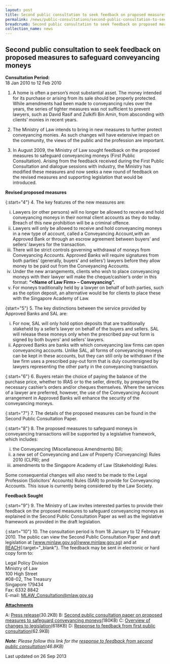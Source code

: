 ```yaml
---
layout: post
title: Second public consultation to seek feedback on proposed measures to safeguard conveyancing moneys
permalink: /news/public-consultations/second-public-consultation-to-seek-feedback-on-proposed-measures-to-safeguard-conveyancing-moneys/
breadcrumb: Second public consultation to seek feedback on proposed measures to safeguard conveyancing moneys
collection_name: news
---
```


Second public consultation to seek feedback on proposed measures to safeguard conveyancing moneys
---

**Consultation Period:**  
18 Jan 2010 to 12 Feb 2010

1. A home is often a person’s most substantial asset. The money intended for its purchase or arising from its sale should be properly protected. While amendments had been made to conveyancing rules over the years, the series of tighter measures was not sufficient to prevent lawyers, such as David Rasif and Zulkifli Bin Amin, from absconding with clients’ monies in recent years.

2. The Ministry of Law intends to bring in new measures to further protect conveyancing monies. As such changes will have extensive impact on the community, the views of the public and the profession are important. 

3. In August 2009, the Ministry of Law sought feedback on the proposed measures to safeguard conveyancing moneys (First Public Consultation). Arising from the feedback received during the First Public Consultation and dialogue sessions with industry, the Ministry has modified these measures and now seeks a new round of feedback on the revised measures and supporting legislation that would be introduced.

**Revised proposed measures**

{:start="4"}
4. The key features of the new measures are:
<ol style="list-style-type: lower-roman">
<li>Lawyers (or other persons) will no longer be allowed to receive and hold conveyancing moneys in their normal client accounts as they do today. Breach of this new prohibition will be a criminal offence.</li>
<li>Lawyers will only be allowed to receive and hold conveyancing moneys in a new type of account, called a Conveyancing Account,with an Approved Bank or through an escrow agreement between buyers’ and sellers’ lawyers for the transaction.</li>
<li>There will be strict controls governing withdrawal of moneys from Conveyancing Accounts. Approved Banks will require signatures from both parties’ (generally, buyers’ and sellers’) lawyers before they allow money to be paid out from the Conveyancing Accounts.</li>
<li>Under the new arrangements, clients who wish to place conveyancing moneys with their lawyer will make the cheque/cashier’s order in this format: <strong>“&#60;Name of Law Firm&#62; – Conveyancing”.</strong></li>
<li> For moneys traditionally held by a lawyer on behalf of both parties, such as the option deposit, an alternative would be for clients to place these with the Singapore Academy of Law.</li>
</ol>

{start="5"}
5. The key distinctions between the service provided by Approved Banks and SAL are:

<ol style="list-style-type: lower-roman">
<li>For now, SAL will only hold option deposits that are traditionally stakeheld by a seller’s lawyer on behalf of the buyers and sellers. SAL will release these moneys only when the prescribed pay-out form is signed by both buyers’ and sellers’ lawyers.</li>
<li>Approved Banks are banks with which conveyancing law firms can open conveyancing accounts. Unlike SAL, all forms of conveyancing moneys can be kept in these accounts, but they can still only be withdrawn if the law firm uses a prescribed pay-out form that is duly countersigned by lawyers representing the other party in the conveyancing transaction.</li>
</ol>

{:start="6"}
6. Buyers retain the choice of paying the balance of the purchase price, whether to IRAS or to the seller, directly, by preparing the necessary cashier’s orders and/or cheques themselves. Where the services of a lawyer are preferred, however, the use of the Conveyancing Account arrangement in Approved Banks will enhance the security of the conveyancing moneys.

{:start="7"}
7. The details of the proposed measures can be found in the Second Public Consultation Paper.

{:start="8"}
8. The proposed measures to safeguard moneys in conveyancing transactions will be supported by a legislative framework, which includes:
<ol style="list-style-type: lower-roman">
<li>the Conveyancing (Miscellaneous Amendments) Bill;</li>
<li>a new set of Conveyancing and Law of Property (Conveyancing) Rules 2010 (CLPR); and</li>
<li>amendments to the Singapore Academy of Law (Stakeholding) Rules.</li>
</ol>

Some consequential changes will also need to be made to the Legal Profession (Solicitors’ Accounts) Rules (SAR) to provide for Conveyancing Accounts. This issue is currently being considered by the Law Society.

**Feedback Sought**

{:start="9"}
9. The Ministry of Law invites interested parties to provide their feedback on the proposed measures to safeguard conveyancing moneys as explained in the Second Public Consultation Paper as well as the legislative framework as provided in the draft legislation.

{:start="10"}
10. The consultation period is from 18 January to 12 February 2010. The public can view the Second Public Consultation Paper and draft legislation at [www.minlaw.gov.sg](www.minlaw.gov.sg) and at [REACH](https://www.reach.gov.sg/){:target="_blank"}.  The feedback may be sent in electronic or hard copy form to:

<p class="address-centered">
  Legal Policy Division<br>
  Ministry of Law<br>
  100 High Street<br>
  #08-02, The Treasury<br>
  Singapore 179434<br>
  Fax: 6332 8842<br>
  E-mail: <a href="mailto:MLAW_Consultation@mlaw.gov.sg">MLAW_Consultation@mlaw.gov.sg</a>
</p>

<b><u>Attachments</u></b>

A: [Press release](/files/linkclickbadf.pdf/)(30.2KB)
B: [Second public consultation paper on proposed measures to safeguard conveyancing moneys](/files/linkclick0623.pdf/)(180KB)
C: [Overview of changes to legislation](/files/linkclick6f06.pdf/)(618KB)
D: [Response to feedback from first public consultation](/files/linkclick73ae.pdf/)(62.9KB)

***Note**: Please follow this link for the  [response to feedback from second public consultation](/files/linkclickde7f.pdf/)(46.8KB)*

<p class="right-side-updated">Last updated on 26 Sep 2013</p>

